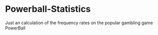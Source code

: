 # Powerball-Statistics
Just an calculation of the frequency rates on the popular gambling game PowerBall
